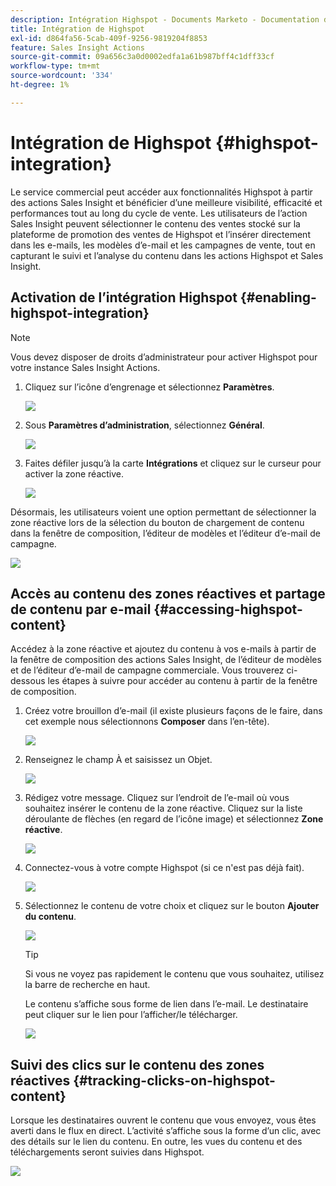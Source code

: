 ```yaml
---
description: Intégration Highspot - Documents Marketo - Documentation du produit
title: Intégration de Highspot
exl-id: d864fa56-5cab-409f-9256-9819204f8853
feature: Sales Insight Actions
source-git-commit: 09a656c3a0d0002edfa1a61b987bff4c1dff33cf
workflow-type: tm+mt
source-wordcount: '334'
ht-degree: 1%

---
```


# Intégration de Highspot {#highspot-integration}

Le service commercial peut accéder aux fonctionnalités Highspot à partir des actions Sales Insight et bénéficier d’une meilleure visibilité, efficacité et performances tout au long du cycle de vente. Les utilisateurs de l’action Sales Insight peuvent sélectionner le contenu des ventes stocké sur la plateforme de promotion des ventes de Highspot et l’insérer directement dans les e-mails, les modèles d’e-mail et les campagnes de vente, tout en capturant le suivi et l’analyse du contenu dans les actions Highspot et Sales Insight.

## Activation de l’intégration Highspot {#enabling-highspot-integration}

>[!NOTE]
>
>Vous devez disposer de droits d’administrateur pour activer Highspot pour votre instance Sales Insight Actions.

1. Cliquez sur l’icône d’engrenage et sélectionnez **Paramètres**.

   ![](assets/highspot-integration-1.png)

1. Sous **Paramètres d’administration**, sélectionnez **Général**.

   ![](assets/highspot-integration-2.png)

1. Faites défiler jusqu’à la carte **Intégrations** et cliquez sur le curseur pour activer la zone réactive.

   ![](assets/highspot-integration-3.png)

Désormais, les utilisateurs voient une option permettant de sélectionner la zone réactive lors de la sélection du bouton de chargement de contenu dans la fenêtre de composition, l’éditeur de modèles et l’éditeur d’e-mail de campagne.

![](assets/highspot-integration-4.png)

## Accès au contenu des zones réactives et partage de contenu par e-mail {#accessing-highspot-content}

Accédez à la zone réactive et ajoutez du contenu à vos e-mails à partir de la fenêtre de composition des actions Sales Insight, de l’éditeur de modèles et de l’éditeur d’e-mail de campagne commerciale. Vous trouverez ci-dessous les étapes à suivre pour accéder au contenu à partir de la fenêtre de composition.

1. Créez votre brouillon d’e-mail (il existe plusieurs façons de le faire, dans cet exemple nous sélectionnons **Composer** dans l’en-tête).

   ![](assets/highspot-integration-5.png)

1. Renseignez le champ À et saisissez un Objet.

   ![](assets/highspot-integration-6.png)

1. Rédigez votre message. Cliquez sur l’endroit de l’e-mail où vous souhaitez insérer le contenu de la zone réactive. Cliquez sur la liste déroulante de flèches (en regard de l’icône image) et sélectionnez **Zone réactive**.

   ![](assets/highspot-integration-7.png)

1. Connectez-vous à votre compte Highspot (si ce n&#39;est pas déjà fait).

   ![](assets/highspot-integration-8.png)

1. Sélectionnez le contenu de votre choix et cliquez sur le bouton **Ajouter du contenu**.

   ![](assets/highspot-integration-9.png)

   >[!TIP]
   >
   >Si vous ne voyez pas rapidement le contenu que vous souhaitez, utilisez la barre de recherche en haut.

   Le contenu s’affiche sous forme de lien dans l’e-mail. Le destinataire peut cliquer sur le lien pour l’afficher/le télécharger.

   ![](assets/highspot-integration-10.png)

## Suivi des clics sur le contenu des zones réactives {#tracking-clicks-on-highspot-content}

Lorsque les destinataires ouvrent le contenu que vous envoyez, vous êtes averti dans le flux en direct. L’activité s’affiche sous la forme d’un clic, avec des détails sur le lien du contenu. En outre, les vues du contenu et des téléchargements seront suivies dans Highspot.

![](assets/highspot-integration-11.png)
